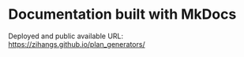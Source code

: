 # Documentation built with MkDocs

Deployed and public available URL: https://zihangs.github.io/plan_generators/

